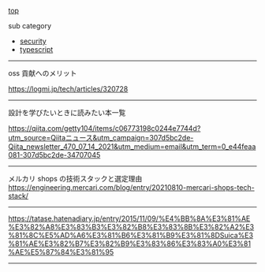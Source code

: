 [top](README.md)

sub category

- [security](security.md)
- [typescript](typescript.md)

---

oss 貢献へのメリット

https://logmi.jp/tech/articles/320728

---

設計を学びたいときに読みたい本一覧

https://qiita.com/getty104/items/c06773198c0244e7744d?utm_source=Qiitaニュース&utm_campaign=307d5bc2de-Qiita_newsletter_470_07_14_2021&utm_medium=email&utm_term=0_e44feaa081-307d5bc2de-34707045

---

メルカリ shops の技術スタックと選定理由
https://engineering.mercari.com/blog/entry/20210810-mercari-shops-tech-stack/

---

https://tatase.hatenadiary.jp/entry/2015/11/09/%E4%BB%8A%E3%81%AE%E3%82%A8%E3%83%B3%E3%82%B8%E3%83%8B%E3%82%A2%E3%81%8C%E5%AD%A6%E3%81%B6%E3%81%B9%E3%81%8DSuica%E3%81%AE%E3%82%B7%E3%82%B9%E3%83%86%E3%83%A0%E3%81%AE%E5%87%84%E3%81%95

---
